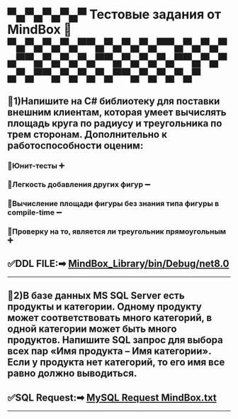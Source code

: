 # ▀▄▀▄▀▄▀▄▀ Тестовые задания от MindBox 🚩        ▀▄▀▄▀▄▀▄▀▀▄▀▄▀▄▀▄▀▀▄▀▄▀▄▀▄▀▀▄▀▄▀▄▀▄▀▀▄▀▄▀▄▀▄▀▀▄▀▄▀▄▀▄▀▀▄▀▄▀▄▀▄▀▀▄▀▄▀▄▀▄▀

## 🚩1)Напишите на C# библиотеку для поставки внешним клиентам, которая умеет вычислять площадь круга по радиусу и треугольника по трем сторонам. Дополнительно к работоспособности оценим:

### 🚩Юнит-тесты ➕

### 🚩Легкость добавления других фигур ➖

### 🚩Вычисление площади фигуры без знания типа фигуры в compile-time ➖

### 🚩Проверку на то, является ли треугольник прямоугольным ➕

## ✅DDL FILE:➡ [MindBox_Library/bin/Debug/net8.0](https://github.com/RecToRWkaif/MindBox/tree/main/MindBox_Library/bin/Debug/net8.0)

-------------------

## 🚩2)В базе данных MS SQL Server есть продукты и категории. Одному продукту может соответствовать много категорий, в одной категории может быть много продуктов. Напишите SQL запрос для выбора всех пар «Имя продукта – Имя категории». Если у продукта нет категорий, то его имя все равно должно выводиться.

## ✅SQL Request:➡ [MySQL Request MindBox.txt](https://github.com/RecToRWkaif/MindBox/blob/main/MySQL%20Request%20MindBox.txt) 
-------------------

